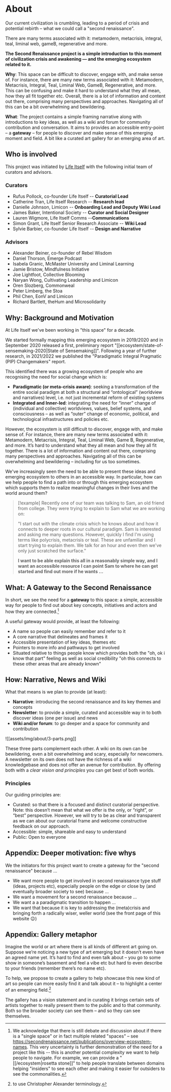 # About

Our current civilization is crumbling, leading to a period of crisis and potential rebirth – what we could call a "second renaissance".

There are many terms associated with it: metamodern, metacrisis, integral, teal, liminal web, gameB, regenerative and more.

**The Second Renaissance project is a simple introduction to this moment of civilization crisis and awakening — and the emerging ecosystem related to it.**

**Why**: This space can be difficult to discover, engage with, and make sense of. For instance, there are many new terms associated with it: Metamodern, Metacrisis, Integral, Teal, Liminal Web, GameB, Regenerative, and more. This can be confusing and make it hard to understand what they all mean, how they all fit together etc. Overall, there is a lot of information and content out there, comprising many perspectives and approaches. Navigating all of this can be a bit overwhelming and bewildering.

**What**: The project contains a simple framing narrative along with introductions to key ideas, as well as a wiki and forum for community contribution and conversation. It aims to provides an accessible entry-point – a **gateway** – for people to discover and make sense of this emerging moment and field. A bit like a curated art gallery for an emerging area of art.

## Who is involved

This project was initiated by [Life Itself][] with the following initial team of curators and advisors.

[Life Itself]: https://lifeitself.org
### Curators

- Rufus Pollock, co-founder Life Itself -- **Curatorial Lead**
- Catherine Tran, Life Itself Research -- **Research lead**
- Danielle Johnson, Limicon -- **Onboarding Lead and Deputy Wiki Lead**
- James Baker, Intentional Society -- **Curator and Social Designer**
- Lauren Wigmore, Life Itself Comms --**Communications**
- Simon Grant, Life Itself Senior Research Associate -- **Wiki Lead**
- Sylvie Barbier, co-founder Life Itself -- **Design and Narrative**

### Advisors

- Alexander Beiner, co-founder of Rebel Wisdom
- Daniel Thorson, Emerge Podcast
- Isabela Granic, McMaster University and Liminal Learning
- Jamie Bristow, Mindfulness Initiative
- Joe Lightfoot, Collective Blooming
- Naryan Wong, Cultivating Leadership and Limicon
- Oren Slozberg, Commonweal
- Peter Limberg, the Stoa
- Phil Chen, EonV and Limicon
- Richard Bartlett, theHum and Microsolidarity

## Why: Background and Motivation

At Life Itself we've been working in "this space" for a decade. 

We started formally mapping this emerging ecosystem in 2019/2020 and in September 2020 released a first, preliminary report "[[ecosystem/state-of-sensemaking-2020|State of Sensemaking]]". Following a year of further research, in 2021/2022 we published the "Paradigmatic Integral Pragmatic (PIP) Changemakers" report.

This identified there was a growing ecosystem of people who are recognising the need for social change which is:

- **Paradigmatic (or meta-crisis aware)**: seeking a transformation of the entire social paradigm at both a structural and “ontological” (worldview and narratives) level, i.e. not just incremental reform of existing systems
- **Integrated and Inner-led**: integrating the need for “inner” change of (individual and collective) worldviews, values, belief systems, and consciousness – as well as “outer” change of economic, political, and technological infrastructures and policies etc. 

However, the ecosystem is still difficult to discover, engage with, and make sense of. For instance, there are many new terms associated with it: Metamodern, Metacrisis, Integral, Teal, Liminal Web, Game B, Regenerative, and more. It’s hard to understand what they all mean and how they all fit together. There is a lot of information and content out there, comprising many perspectives and approaches. Navigating all of this can be overwhelming and bewildering – including for us too sometimes. 

We've increasingly seen the need to be able to present these ideas and emerging ecosystem to others in an accessible way. In particular, how can we help people to find a path into or through this emerging ecosystem which supports them to realize meaningful changes in their lives and the world around them?

> [!example]
>  Recently one of our team was talking to Sam, an old friend from college. They were trying to explain to Sam what we are working on:
>  
> "I start out with the climate crisis which he knows about and how it connects to deeper roots in our cultural paradigm. Sam is interested and asking me many questions. However, quickly I find I'm using terms like polycrisis, metacrisis or teal. These are unfamiliar and I start trying to explain them. We talk for an hour and even then we've only just scratched the surface."
> 
> **I want to be able explain this all in a reasonably simple way, and I want an accessible resource I can point Sam to where he can get started and find out more if he wants  ...**

## What: A Gateway to the Second Renaissance

In short, we see the need for a **gateway** to this space: a simple, accessible way for people to find out about key concepts, initiatives and actors and how they are connected.[^1]

A useful gateway would provide, at least the following:

[^1]: We acknowledge that there is still debate and discussion about if there is a "single space" or in fact multiple related "spaces" – see https://secondrenaissance.net/publications/overview-ecosystem-names. This very uncertainty is further demonstration of the need for a project like this -- this is another potential complexity we want to help people to navigate. For example, we can provide a "[[/ecosystem|rosetta stone]]" to help people translate between domains helping "insiders" to see each other and making it easier for outsiders to see the commonalities.

- A name so people can easily remember and refer to it
- A core narrative that delineates and frames it
- Accessible presentation of key ideas, themes etc
- Pointers to more info and pathways to get involved
- Situated relative to things people know which provides both the "oh, ok i know that part" feeling as well as social credibility "oh this connects to these other areas that are already known"

##  How: Narrative, News and Wiki

What that means is we plan to provide (at least):

- **Narrative**: introducing the second renaissance and its key themes and concepts
- **Newsletter**: to provide a simple, curated and accessible way in to both discover ideas (one per issue) and news
- **Wiki and/or forum**: to go deeper and a space for community and contribution

![[assets/img/about/3-parts.png]]



These three parts complement each other. A wiki on its own can be bewildering, even a bit overwhelming and scary, especially for newcomers. A newsletter on its own does not have the richness of a wiki knowledgebase and does not offer an avenue for contribution. By offering both with a *clear vision and principles* you can get best of both worlds.

### Principles

Our guiding principles are:

- Curated: so that there is a focused and distinct curatorial perspective. Note: this doesn’t mean that what we offer is the only, or “right”, or “best” perspective. However, we will try to be as clear and transparent as we can about our curatorial frame and welcome constructive feedback on our approach.
- Accessible: simple, shareable and easy to understand
- Public: Open to everyone

## Appendix: Deeper motivation: five whys

We the initiators for this project want to create a gateway for the "second renaissance" because …

- We want more people to get involved in second renaissance type stuff (ideas, projects etc), especially people on the edge or close by (and eventually broader society to see) because …
- We want a movement for a second renaissance because  …
- We want a a paradigmatic transition to happen ...
- We want that because it is key to addressing the (meta)crisis and bringing forth a radically wiser, weller world (see the front page of this website 😉)

## Appendix: Gallery metaphor

Imagine the world or art where there is all kinds of different art going on. Suppose we’re noticing a new type of art emerging but it doesn’t even have an agreed name yet. It’s hard to find and even talk about  – you go to some show in someone’s basement and feel a vibe etc but hard to even describe to your friends (remember there’s no name etc).

To help, we propose to create a gallery to help showcase this new kind of art so people can more easily find it and talk about it – to highlight a center of an emerging field.[^2]

[^2]: to use Christopher Alexander terminology.

The gallery has a vision statement and in curating it brings certain sets of artists together to really present them to the public and to that community. Both so the broader society can see them – and so they can see themselves.
